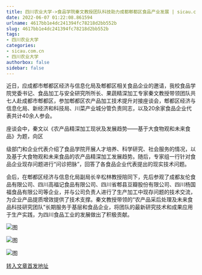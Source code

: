 ```yaml
---
title: 四川农业大学->食品学院秦文教授团队科技助力成都郫都区食品产业发展 | sicau.com.cn
date: 2022-06-07 01:22:08.861594
urlname: 4617bb1e4dc241394fc78218d2bb552b
slug: 4617bb1e4dc241394fc78218d2bb552b
tags: 
- 四川农业大学
categories:
- sicau.com.cn
- 四川农业大学
authorbox: false
sidebar: false
---
```

近日，应成都市郫都区经济与信息化局及郫都区相关食品企业的邀请，我校食品学院党委书记、食品加工与安全研究所所长、果蔬精深加工专家秦文教授带领团队共七人赴成都市郫都区，参加郫都区农产品加工技术提升对接座谈会，郫都区经济与信息化局、新经济和科技局、川菜产业城分管负责同志，以及20余家食品企业代表共计40余人参会。  

座谈会中，秦文以《农产品精深加工现状及发展趋势——基于大食物观和未来食品》为题，向区
<!--more-->
级部门和企业代表介绍了食品学院开展人才培养、科学研究、社会服务的情况，以及基于大食物观和未来食品的农产品精深加工发展趋势。随后，专家组一行针对食品企业现存问题进行“问诊把脉”，回答了各食品企业代表提出的现实技术问题。  

会后，在郫都区经济与信息化局副局长辛松林教授陪同下，先后参观了成都友伦食品有限公司、四川高福记食品有限公司、四川省郫县豆瓣股份有限公司、四川杨国福食品有限公司等企业，并与公司负责人进行了生产加工中现存问题的技术交流，为企业产品提质增效提供了技术支撑。秦文教授带领的“农产品采后处理及未来食品科技研究团队”长期服务于基层和食品企业，将团队的最新研究技术和成果应用于生产实践，为四川食品工业的发展做出了积极贡献。

![图](https://news.sicau.edu.cn/__local/E/83/E4/D3848B5C81292D2C5502FFB91CD_01C1DF1E_1EF30.png)

![图](https://news.sicau.edu.cn/__local/9/13/48/B4113090AE1C380A4633BC51361_F51EA3E4_1BCF8.png)

![图](https://news.sicau.edu.cn/__local/6/5F/7E/76D9B09D9F393317C39D4396F35_517E24BE_1E506.png)

[转入文章首发地址](https://news.sicau.edu.cn/info/1078/68183.htm)